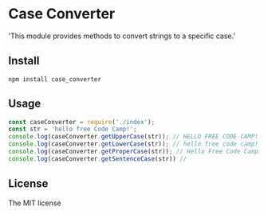 # Case Converter
'This module provides methods to convert strings to a specific case.'

## Install
`npm install case_converter`

## Usage
```javascript
const caseConverter = require('./index');
const str = 'hello free Code Camp!';
console.log(caseConverter.getUpperCase(str)); // HELLO FREE CODE CAMP!
console.log(caseConverter.getLowerCase(str)); // hello free code camp!
console.log(caseConverter.getProperCase(str)); // Hello Free Code Camp!
console.log(caseConverter.getSentenceCase(str)) //
```

## License
The MIT license
